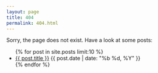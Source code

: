 ```yaml
---
layout: page
title: 404
permalink: 404.html
---
```


Sorry, the page does not exist. Have a look at some posts:

<section>
	<ul class="post-list">
		{% for post in site.posts limit:10 %}
		<li>
			<a href="{{ post.url | prepend: site.baseurl }}">{{ post.title }}</a> <time datetime="{{ post.date | date_to_xmlschema }}">{{ post.date | date: "%b %d, %Y" }}</time>
		</li>
		{% endfor %}
	</ul>
</section>
